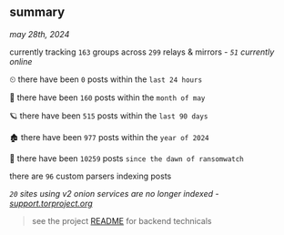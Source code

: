 
## summary
_may 28th, 2024_

currently tracking `163` groups across `299` relays & mirrors - _`51` currently online_

⏲ there have been `0` posts within the `last 24 hours`

🦈 there have been `160` posts within the `month of may`

🪐 there have been `515` posts within the `last 90 days`

🏚 there have been `977` posts within the `year of 2024`

🦕 there have been `10259` posts `since the dawn of ransomwatch`

there are `96` custom parsers indexing posts

_`20` sites using v2 onion services are no longer indexed - [support.torproject.org](https://support.torproject.org/onionservices/v2-deprecation/)_

> see the project [README](https://github.com/joshhighet/ransomwatch#ransomwatch--) for backend technicals
